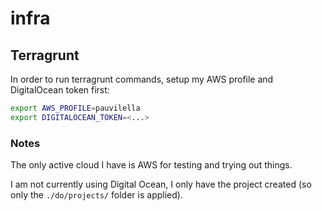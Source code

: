 # infra

## Terragrunt

In order to run terragrunt commands,
setup my AWS profile and DigitalOcean token first:

```bash
export AWS_PROFILE=pauvilella
export DIGITALOCEAN_TOKEN=<...>
```

### Notes

The only active cloud I have is AWS for testing and trying out things.

I am not currently using Digital Ocean, I only have the project created
(so only the `./do/projects/` folder is applied).
